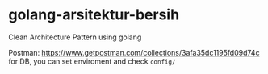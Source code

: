 # golang-arsitektur-bersih
Clean Architecture Pattern using golang


Postman: https://www.getpostman.com/collections/3afa35dc1195fd09d74c
for DB, you can set enviroment and check `config/`
